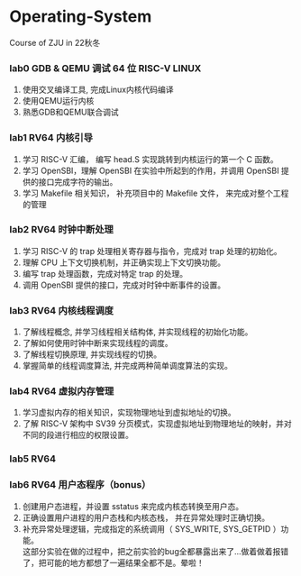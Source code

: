 # Operating-System
Course of ZJU in 22秋冬

### lab0 GDB & QEMU 调试 64 位 RISC-V LINUX
1. 使用交叉编译工具, 完成Linux内核代码编译
2. 使用QEMU运行内核
3. 熟悉GDB和QEMU联合调试
### lab1 RV64 内核引导
1. 学习 RISC-V 汇编， 编写 head.S 实现跳转到内核运行的第一个 C 函数。
2. 学习 OpenSBI，理解 OpenSBI 在实验中所起到的作用，并调用 OpenSBI 提供的接口完成字符的输出。
3. 学习 Makefile 相关知识， 补充项目中的 Makefile 文件， 来完成对整个工程的管理
### lab2 RV64 时钟中断处理
1. 学习 RISC-V 的 trap 处理相关寄存器与指令，完成对 trap 处理的初始化。
2. 理解 CPU 上下文切换机制，并正确实现上下文切换功能。
3. 编写 trap 处理函数，完成对特定 trap 的处理。
4. 调用 OpenSBI 提供的接口，完成对时钟中断事件的设置。
### lab3 RV64 内核线程调度
1. 了解线程概念, 并学习线程相关结构体, 并实现线程的初始化功能。
2. 了解如何使用时钟中断来实现线程的调度。
3. 了解线程切换原理, 并实现线程的切换。
4. 掌握简单的线程调度算法, 并完成两种简单调度算法的实现。
### lab4 RV64 虚拟内存管理
1. 学习虚拟内存的相关知识，实现物理地址到虚拟地址的切换。
2. 了解 RISC-V 架构中 SV39 分页模式，实现虚拟地址到物理地址的映射，并对不同的段进行相应的权限设置。
### lab5 RV64 

### lab6 RV64 用户态程序（bonus）
1. 创建用户态进程，并设置 sstatus 来完成内核态转换至用户态。
2. 正确设置用户进程的用户态栈和内核态栈， 并在异常处理时正确切换。
3. 补充异常处理逻辑，完成指定的系统调用（ SYS_WRITE, SYS_GETPID ）功能。  
这部分实验在做的过程中，把之前实验的bug全都暴露出来了...做着做着报错了，把可能的地方都想了一遍结果全都不是。晕啦！
